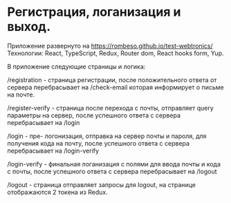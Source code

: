 # Регистрация, логанизация и выход.

Приложение развернуто на https://rombeso.github.io/test-webtronics/
Технологии: React, TypeScript, Redux, Router dom, React hooks form, Yup.

В приложение следующие страницы и логика:

/registration - страница регистрации, после положительного ответа от сервера перебрасывает на /check-email которая информирует о письме на почте.

/register-verify - страница после перехода с почты, отправляет query параметры на сервер, после успешного ответа с сервера перебрасывает на /login

/login - пре- логонизация, отправка на сервер почты и пароля, для получения кода на почту, после успешного ответа с сервера перебрасывает на /login-verify

/login-verify - финальная логанизация с полями для ввода почты и кода с почты, после успешного ответа с сервера перебрасывает на /logout

/logout - страница отправляет запросы для logout, на странице отображаются 2 токена из Redux.

